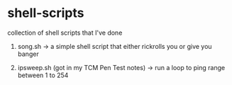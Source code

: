 # shell-scripts
collection of shell scripts that I've done 

1) song.sh
-> a simple shell script that either rickrolls you or give you banger

2) ipsweep.sh (got in my TCM Pen Test notes)
-> run a loop to ping range between 1 to 254
